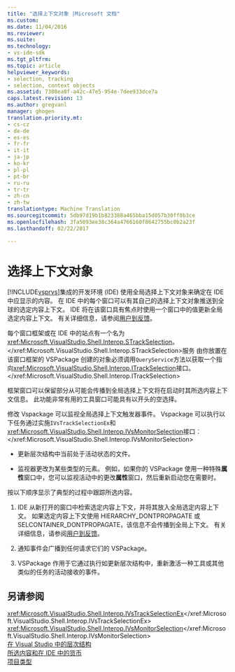 ```yaml
---
title: "选择上下文对象 |Microsoft 文档"
ms.custom: 
ms.date: 11/04/2016
ms.reviewer: 
ms.suite: 
ms.technology:
- vs-ide-sdk
ms.tgt_pltfrm: 
ms.topic: article
helpviewer_keywords:
- selection, tracking
- selection, context objects
ms.assetid: 7308ea8f-a42c-47e5-954e-7dee933dce7a
caps.latest.revision: 13
ms.author: gregvanl
manager: ghogen
translation.priority.mt:
- cs-cz
- de-de
- es-es
- fr-fr
- it-it
- ja-jp
- ko-kr
- pl-pl
- pt-br
- ru-ru
- tr-tr
- zh-cn
- zh-tw
translationtype: Machine Translation
ms.sourcegitcommit: 5db97d19b1b823388a465bba15d057b30ff0b3ce
ms.openlocfilehash: 3fa5093ee38c364a4766160f8642755bc0b2a23f
ms.lasthandoff: 02/22/2017

---
```

# <a name="selection-context-objects"></a>选择上下文对象
[!INCLUDE[vsprvs](../../code-quality/includes/vsprvs_md.md)]集成的开发环境 (IDE) 使用全局选择上下文对象来确定在 IDE 中应显示的内容。 在 IDE 中的每个窗口可以有其自己的选择上下文对象推送到全球的选定内容上下文。 IDE 将在该窗口具有焦点时使用一个窗口中的值更新全局选定内容上下文。 有关详细信息，请参阅[用户到反馈](../../extensibility/internals/feedback-to-the-user.md)。  
  
 每个窗口框架或在 IDE 中的站点有一个名为<xref:Microsoft.VisualStudio.Shell.Interop.STrackSelection>。</xref:Microsoft.VisualStudio.Shell.Interop.STrackSelection>服务 由你放置在该窗口框架的 VSPackage 创建的对象必须调用`QueryService`方法以获取一个指向<xref:Microsoft.VisualStudio.Shell.Interop.ITrackSelection>接口。</xref:Microsoft.VisualStudio.Shell.Interop.ITrackSelection>  
  
 框架窗口可以保留部分从可能会传播到全局选择上下文将在启动时其所选内容上下文信息。 此功能非常有用的工具窗口可能具有以开头的空选择。  
  
 修改 Vspackage 可以监视全局选择上下文触发器事件。 Vspackage 可以执行以下任务通过实施`IVsTrackSelectionEx`和<xref:Microsoft.VisualStudio.Shell.Interop.IVsMonitorSelection>接口︰</xref:Microsoft.VisualStudio.Shell.Interop.IVsMonitorSelection>  
  
-   更新层次结构中当前处于活动状态的文件。  
  
-   监视器更改为某些类型的元素。 例如，如果你的 VSPackage 使用一种特殊**属性**窗口中，您可以监视活动中的更改**属性**窗口，然后重新启动您在需要时。  
  
 按以下顺序显示了典型的过程中跟踪所选内容。  
  
1.  IDE 从新打开的窗口中检索选定内容上下文，并将其放入全局选定内容上下文。 如果选定内容上下文使用 HIERARCHY_DONTPROPAGATE 或 SELCONTAINER_DONTPROPAGATE，该信息不会传播到全局上下文。 有关详细信息，请参阅[用户到反馈](../../extensibility/internals/feedback-to-the-user.md)。  
  
2.  通知事件会广播到任何请求它们的 VSPackage。  
  
3.  VSPackage 作用于它通过执行如更新层次结构中，重新激活一种工具或其他类似的任务的活动接收的事件。  
  
## <a name="see-also"></a>另请参阅  
 <xref:Microsoft.VisualStudio.Shell.Interop.IVsTrackSelectionEx></xref:Microsoft.VisualStudio.Shell.Interop.IVsTrackSelectionEx>   
 <xref:Microsoft.VisualStudio.Shell.Interop.IVsMonitorSelection></xref:Microsoft.VisualStudio.Shell.Interop.IVsMonitorSelection>   
 [在 Visual Studio 中的层次结构](../../extensibility/internals/hierarchies-in-visual-studio.md)   
 [所选内容和在 IDE 中的货币](../../extensibility/internals/selection-and-currency-in-the-ide.md)   
 [项目类型](../../extensibility/internals/project-types.md)
